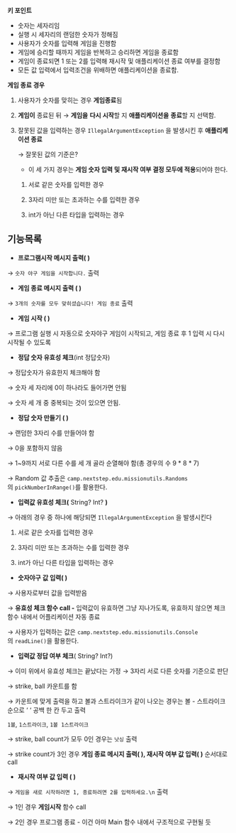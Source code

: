 ********************키 포인트********************

- 숫자는 세자리임
- 실행 시 세자리의 랜덤한 숫자가 정해짐
- 사용자가 숫자를 입력해 게임을 진행함
- 게임에 승리할 때까지 게임을 반복하고 승리하면 게임을 종료함
- 게임이 종료되면 1 또는 2를 입력해 재시작 및 애플리케이션 종료 여부를 결정함
- 모든 값 입력에서 입력조건을 위배하면 애플리케이션을 종료함.

******************************************게임 종료 경우******************************************

1. 사용자가 숫자를 맞히는 경우 **게임종료**됨
2. **게임이** 종료된 뒤 → **게임을** **다시 시작**할 지 **애플리케이션을** **종료**할 지 선택함.
3. 잘못된 값을 입력하는 경우 `IllegalArgumentException` 을 발생시킨 후 ********************************애플리케이션 종료********************************

   → 잘못된 값의 기준은?

   - 이 세 가지 경우는 **게임 숫자 입력 및 재시작 여부 결정 모두에 적용**되어야 한다.

   1) 서로 같은 숫자를 입력한 경우

   2) 3자리 미만 또는 초과하는 수를 입력한 경우

   3) int가 아닌 다른 타입을 입력하는 경우


## ******************기능목록******************

- ********************프로그램시작 메시지 출력( )********************

→ `숫자 야구 게임을 시작합니다.` 출력

- ******************************************게임 종료 메시지 출력 ( )******************************************

→ `3개의 숫자를 모두 맞히셨습니다! 게임 종료` 출력

- **게임 시작 ( )**

→ 프로그램 실행 시 자동으로 숫자야구 게임이 시작되고, 게임 종료 후 1 입력 시 다시 시작될 수 있도록

- **정답 숫자 유효성 체크**(int 정답숫자)

→ 정답숫자가 유효한지 체크해야 함

→ 숫자 세 자리에 0이 하나라도 들어가면 안됨

→ 숫자 세 개 중 중복되는 것이 있으면 안됨.

- **정답 숫자 만들기 ( )**

→ 랜덤한 3자리 수를 만들어야 함

→ 0을 포함하지 않음

→ 1~9까지 서로 다른 수를 세 개 골라 순열해야 함(총 경우의 수 9 * 8 * 7)

→ Random 값 추출은 `camp.nextstep.edu.missionutils.Randoms`의 `pickNumberInRange()`를 활용한다.

- **입력값 유효성 체크(** String? Int? **)**

→ 아래의 경우 중 하나에 해당되면 `IllegalArgumentException` 을 발생시킨다

1) 서로 같은 숫자를 입력한 경우

2) 3자리 미만 또는 초과하는 수를 입력한 경우

3) int가 아닌 다른 타입을 입력하는 경우

- **숫자야구** **********************값 입력( )**********************

→ 사용자로부터 값을 입력받음

→ **유효성 체크 함수 call -** 입력값이 유효하면 그냥 지나가도록, 유효하지 않으면 체크함수 내에서 어플리케이션 자동 종료

→ 사용자가 입력하는 값은 `camp.nextstep.edu.missionutils.Console`의 `readLine()`을 활용한다.

- **입력값 정답 여부 체크**( String? Int?)

→ 이미 위에서 유효성 체크는 끝났다는 가정 → 3자리 서로 다른 숫자를 기준으로 판단

→ strike, ball 카운트를 함

→ 카운트에 맞게 출력을 하고 볼과 스트라이크가 같이 나오는 경우는 볼 - 스트라이크 순으로 ‘ ‘ 공백 한 칸 두고 출력

`1볼`, `1스트라이크`,  `1볼 1스트라이크`

→ strike, ball count가 모두 0인 경우는 `낫싱` 출력

→ strike count가 3인 경우 **게임 종료 메시지 출력( ), 재시작 여부 값 입력( )**  순서대로 call

- ******************************************************재시작 여부 값 입력 ( )******************************************************

→ `게임을 새로 시작하려면 1, 종료하려면 2를 입력하세요.\n` 출력

→ 1인 경우 ********************게임시작******************** 함수 call

→ 2인 경우 프로그램 종료 - 이건 아마 Main 함수 내에서 구조적으로 구현될 듯